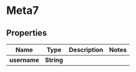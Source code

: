 # Meta7

## Properties
Name | Type | Description | Notes
------------ | ------------- | ------------- | -------------
**username** | **String** |  | 
